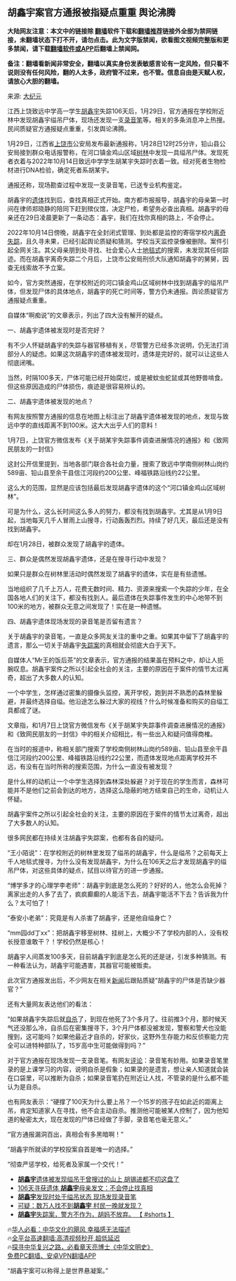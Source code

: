  <!-- 面包屑导航 --> <h2>胡鑫宇案官方通报被指疑点重重 舆论沸腾</h2> <p class="notice"><b>大陆网友注意：本文中的链接除 <a href="https://github.com/bannedbook/fanqiang" >翻墙</a>软件下载和<a href="https://github.com/killgcd/justmysocks/blob/master/README.md">翻墙推荐</a>链接外全部为禁网链接，未翻墙状态下打不开，请勿点击。此为文字版禁闻，欲看图文视频完整版和更多禁闻，请下载<a href="https://github.com/bannedbook/fanqiang">翻墙软件或APP</a>后翻墙上禁闻网。</p><p>备注：翻墙看新闻非常安全，翻墙以真实身份发表敏感言论有一定风险，但只看不说则没有任何风险，翻的人太多，政府管不过来，也不管。信息自由是天赋人权，请放心大胆的翻墙。</b></p>  <div class="entry"> <p>来源:&nbsp;<span class='wp_keywordlink_affiliate'><a href="http://www.epochtimes.com/" title="大纪元" target="_blank">大纪元</a></span>                          </p> <p>江西上饶致远中学高一学生<a href="https://www.bannedbook.org/bnews/tag/%e8%83%a1%e9%91%ab%e5%ae%87/" class="st_tag internal_tag" rel="tag" title="标签 胡鑫宇 下的日志">胡鑫宇</a>失踪106天后，1月29日，官方通报在学校附近林中发现胡鑫宇缢吊尸体，现场还发现一支<a href="https://www.bannedbook.org/bnews/tag/%E5%BD%95%E9%9F%B3%E7%AC%94/" class="st_tag internal_tag" rel="tag" title="标签 录音笔 下的日志">录音笔</a>等。相关的多条消息冲上热搜。民间质疑官方通报疑点重重，引发舆论沸腾。</p> <p>1月29日，江西省<a href="https://www.bannedbook.org/bnews/tag/%E4%B8%8A%E9%A5%B6%E5%B8%82/" class="st_tag internal_tag" rel="tag" title="标签 上饶市 下的日志">上饶市</a>公安局发布最新通报称，1月28日12时25分许，铅山县公安局接到群众电话报警称，在河口镇金鸡山区域<a href="https://www.bannedbook.org/bnews/tag/%E6%A0%91%E6%9E%97/" class="st_tag internal_tag" rel="tag" title="标签 树林 下的日志">树林</a>中发现一具缢吊尸体。发现死者衣着与2022年10月14日致远中学学生胡某宇失踪时衣着一致。经对死者生物检材进行DNA检验，确定死者系胡某宇。</p> <p>通报还称，现场勘查过程中发现一支录音笔，已送专业机构鉴定。</p> <p>胡鑫宇的<a href="https://www.bannedbook.org/bnews/tag/%E9%81%97%E4%BD%93/" class="st_tag internal_tag" rel="tag" title="标签 遗体 下的日志">遗体</a>找到后，查找真相正式开始。南方都市报报导，胡鑫宇的母亲第一时间在律师郑晓静的陪同下赶到殡仪馆，决定尸检，希望务必查出真相。胡鑫宇的母亲还在29日凌晨更新了一条动态：鑫宇，我们在找你真相的路上，不会停止。</p> <p>2022年10月14日傍晚，胡鑫宇在全封闭式管理、到处都是监控的寄宿学校内<a href="https://www.bannedbook.org/bnews/tag/%E7%A6%BB%E5%A5%87%E5%A4%B1%E8%B8%AA/" class="st_tag internal_tag" rel="tag" title="标签 离奇失踪 下的日志">离奇失踪</a>，且久寻未果，已经引起舆论质疑和猜测。学校当天监控录像被删除。案件引起全网关注。其父母亲朋到处寻找、社会爱心人士<a href="https://www.bannedbook.org/bnews/tag/%E5%9C%B0%E6%AF%AF%E5%BC%8F/" class="st_tag internal_tag" rel="tag" title="标签 地毯式 下的日志">地毯式</a>的搜索，未发现其任何踪迹。而在胡鑫宇离奇失踪二个月后，上饶市公安局刑侦大队通知胡鑫宇的舅舅，因查无线索故不予立案。</p> <p>如今，官方突然通报，在学校附近的河口镇金鸡山区域树林中找到胡鑫宇的缢吊尸体，但发现尸体的具体地点，胡鑫宇的死亡时间等，警方仍未通报。舆论质疑官方通报疑点重重。</p> <p>自媒体“啊痴说”的文章表示，列出了四大没有解开的疑点。</p> <p>一、胡鑫宇遗体被发现时是否完好？</p> <p>有不少人怀疑胡鑫宇的失踪与器官移植有关，尽管警方已经多次说明，仍无法打消部分人的疑虑。如果这次胡鑫宇的遗体被发现时，遗体是完好的，就可以让这些人彻底闭嘴。</p> <p>当然，时隔100多天，尸体可能已经开始腐烂，或是被蚊虫蛇鼠或其他野兽啃食。但这些原因造成的尸体损伤，痕迹是很容易辨认的。</p>  <p>二、胡鑫宇遗体被发现的地点？</p> <p>有网友按照警方通报的信息在地图上标注出了胡鑫宇遗体被发现的地点，发现与致远中学的直线距离不到100米。这大大出乎人们的意料！</p> <p>1月7日，上饶官方微信发布《关于胡某宇失踪事件调查进展情况的通报》和《致网民朋友的一封信》</p> <p>这封公开信里提到，当地各部门联合各社会力量，搜索了致远中学南侧树林山岗约589亩、铅山县至余干县信江河段约200公里、峰福铁路沿线约22公里。</p> <p>这么大的范围，显然是应该包括最后发现胡鑫宇遗体的这个“河口镇金鸡山区域树林”。</p> <p>可是为什么，这么长时间这么多人的努力，都没有找到胡鑫宇。尤其是从1月9日起，当地每天几千人冒雨上山搜寻，行动轰轰烈烈。持续了好几天，最后还是没有找到胡鑫宇。</p> <p>却在1月28日，被群众发现了胡鑫宇的遗体。</p> <p>三、群众是偶然发现胡鑫宇遗体，还是在搜寻行动中发现？</p> <p>如果只是群众在树林里活动时偶然发现了胡鑫宇的遗体，实在是有些遗憾。</p> <p>当地组织了几千上万人，花费无数时间、精力、资源来搜索一个失踪的少年，在全国各地人们的关注下，都没有找到人。最后遗体在失踪事件发生的中心地带不到100米的地方，被群众无意之间发现了！实在是一种遗憾。</p> <p>四、胡鑫宇遗体现场发现的录音笔是否留有遗言？</p>  <p>关于胡鑫宇的录音笔，一直是众多网友关注的重中之重。如果其中留下了胡鑫宇的遗言，那么一切关于胡鑫宇<a href="https://www.bannedbook.org/bnews/tag/%E5%A4%B1%E8%B8%AA%E6%A1%88/" class="st_tag internal_tag" rel="tag" title="标签 失踪案 下的日志">失踪案</a>的真相就会彻底大白于天下。</p> <p>自媒体人“Mr王的饭后茶”的文章表示，官方通报的结果虽在预料之中，却让人扼腕叹息。胡鑫宇案件之所以引起全社会的关注，主要的原因在于案件的情节太过离奇，超出了大多数人的认知。</p> <p>一个中学生，怎样通过密集的摄像头监控，离开学校，跑到并不熟悉的森林里躲避，并最终选择自缢。他沿途怎么躲过大家的视线？什么时候准备和购买的自缢工具都成了谜。</p> <p>文章指，和1月7日上饶官方微信发布《关于胡某宇失踪事件调查进展情况的通报》和《致网民朋友的一封信》中的相关介绍相比，有一些出入和疑问值得商榷。</p> <p>在当时的报道中，称相关部门搜索了学校南侧树林山岗约589亩、铅山县至余干县信江河段约200公里、峰福铁路沿线约22公里，而遗体发现地点距离学校并不远，有没有在当时所称的搜索范围，为什么一直没有被发现？</p> <p>是什么样的动机让一个中学生选择到森林深处躲避？对于现在的学生而言，森林可能并不是他们之前会到达的地方，选择这么隐蔽的地方结束自己的生命，动机让人怀疑。</p> <p>胡鑫宇案件之所以引起全社会的关注，主要的原因在于案件的情节太过离奇，超出了大多数人的认知。</p> <p>很多网民都在持续关注胡鑫宇失踪案，也都有各自的疑问。</p> <p>“王小陌说”：在学校附近的树林里发现了缢吊的胡鑫宇，什么是缢吊？之前每天上千人地毯式搜寻，为什么没有发现胡鑫宇，为什么在106天之后才发现胡鑫宇的缢吊尸体，对这些具体的疑点，拭目以待官方的进一步通报。</p> <p>“博学多才的心理学李老师”：胡鑫宇到底是怎么死的？好好的人，他怎么会死掉？离家出走的人多了去了，疯疯癫癫的人能活下去，胡鑫宇能活不下去？告诉我为什么？太可怕了！</p> <p>“泰安小老弟”：究竟是有人杀害了胡鑫宇，还是他自缢身亡？</p>  <p>“mm园dd丁xx”：把胡鑫宇移至树林、挂树上，大概少不了学校内部的人，没有校长授意谁敢干？！学校仍然是核心！</p> <p>胡鑫宇人间蒸发100多天，目前胡鑫宇到底是怎么死的还是谜，引发多种猜测。有一种看法认为，胡鑫宇可能遇害，其器官可能被贩卖。</p> <p>此次官方通报发出后，不少网友在相关<span class='wp_keywordlink_affiliate'><a href="https://www.bannedbook.org/" title="新闻">新闻</a></span>后跟贴质疑“胡鑫宇的尸体是否缺少器官？”</p> <p>还有大量网友表达他们的看法：</p> <p>“如果胡鑫宇失踪后就<a href="https://www.bannedbook.org/bnews/tag/%e8%87%aa%e6%9d%80/" class="st_tag internal_tag" rel="tag" title="标签 自杀 下的日志">自杀</a>了，到现在他死了3个多月了。往前推3个月，那时候天气还没那么冷，自杀后在密集搜寻下，3个月尸体都没被发现，警察和警犬也没能搜到，这可能吗？如果他最近才自杀的，好家伙，这野外生存能力和反侦察能力完全可以进特种部队了，15岁高中生可能做得到吗？”</p> <p>对于官方通报在现场发现一支录音笔。有网友<span class='wp_keywordlink_affiliate'><a href="https://www.bannedbook.org/bnews/comments/" title="新闻评论" target="_blank">评论</a></span>：录音笔有妙用。如果录音笔里录的是上课学习的内容，说明自杀是假象；如果录的是遗言，想让亲人知道就会装在口袋里，可以推断为自杀；如果录音笔扔在附近让人找，不管录的是什么都不能认为是自杀。</p> <p>也有网友表示：“硬撑了100天为什么要上吊？一个15岁的孩子在如此近的距离上吊，肯定知道家人在寻找，他不会主动自杀。推测他可能被某人控制了，因为他知道的秘密太大，现在发现的尸体已经做了手脚，录音笔也毫无意义。”</p> <p>“官方通报漏洞百出，真相会有多黑暗啊！”</p> <p>“胡鑫宇所就读的学校投案自首是唯一的选择。”</p> <p>“彻查严惩学校，给死者及家属一个交代！”</p> <!--<div id="taboola-mid-1"></div>--><ul class='op-related-articles' title='相关阅读'> <li><a href='https://www.bannedbook.org/bnews/comments/20230129/1842034.html' target='_blank'><b>胡鑫宇</b>遗体被发现缢吊于曾搜过的山上 胡锡进都不叨这盘了</a></li> <li><a href='https://www.bannedbook.org/bnews/cnnews/20230129/1841989.html' target='_blank'>106天寻获遗体 <b>胡鑫宇</b>母亲发文：不会停止找真相</a></li> <li><a href='https://www.bannedbook.org/bnews/cbnews/20230129/1841964.html' target='_blank'><b>胡鑫宇</b>发现时处于缢吊状态 现场发现录音笔</a></li> <li><a href='https://www.bannedbook.org/bnews/cnnews/20230129/1841961.html' target='_blank'>可疑：数万人找不到<b>胡鑫宇</b> 村民一晚就发现？</a></li> <li><a href='https://www.bannedbook.org/bnews/bannedvideo/20230128/1841757.html' target='_blank'><b>胡鑫宇</b>失踪案，警方不作为，胡妈不放弃。 【 #shorts 】</a></li> </ul> <p class="texttj"> 🔥<a href="https://www.bannedbook.org/bnews/comments/20220220/1694796.html" target="_blank">华人必看：中华文化的飓风 幸福感无法描述</a><br/> 🔥<a href="https://github.com/bannedbook/fanqiang/wiki/V2ray%E6%9C%BA%E5%9C%BA" target="_blank">全平台高速翻墙:高清视频秒开,超低延迟</a><br/> 🔥<a href="https://www.bannedbook.org/bnews/comments/20220808/1768773.html" target="_blank">探寻中华复兴之路，必看章天亮博士《中华文明史》</a><br/> <a href="https://github.com/bannedbook/fanqiang/wiki/%E7%A6%81%E9%97%BB%E7%BD%91%E5%AE%89%E5%8D%93%E7%BF%BB%E5%A2%99%E6%96%B0%E9%97%BBAPP" target="_blank">免费PC翻墙、安卓VPN翻墙APP</a><br/> </p> <p>“胡鑫宇案可以称得上是世界悬凝案。”</p><a name='sharetosocial'></a> <div style="margin-bottom:5px;padding-bottom:5px;clear:both"> <div id="archive-pix-1" class="banner-ads"> <!-- AuctionX Display platform tag START --> <div id="27602x728x90x621x_ADSLOT1" clicktrack="%%CLICK_URL_ESC%%"></div>  <!-- AuctionX Display platform tag END --> </div> <div id="archive-pix-2" class="banner-ads"> <!-- AuctionX Display platform tag START --> <div id="27556x300x250x621x_ADSLOT1" clicktrack="%%CLICK_URL_ESC%%" style="margin:0 auto;text-align:center"></div>  <!-- AuctionX Display platform tag END --> </div> </div>  <div id="archive-pix-1" class="banner-ads"> <!-- AuctionX Display platform tag START --> <div id="27603x728x90x621x_ADSLOT1" clicktrack="%%CLICK_URL_ESC%%"></div>  <!-- AuctionX Display platform tag END --> </div> </div><!--END ENTRY--> 